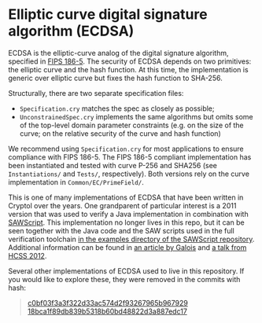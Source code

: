 # Elliptic curve digital signature algorithm (ECDSA)

ECDSA is the elliptic-curve analog of the digital signature algorithm, specified in [FIPS 186-5](https://doi.org/10.6028/NIST.FIPS.186-5). The security of ECDSA depends on two primitives: the elliptic curve and the hash function. At this time, the implementation is generic over elliptic curve but fixes the hash function to SHA-256.

Structurally, there are two separate specification files:
- `Specification.cry` matches the spec as closely as possible;
- `UnconstrainedSpec.cry` implements the same algorithms but omits some of the top-level domain parameter constraints (e.g. on the size of the curve; on the relative security of the curve and hash function)

We recommend using `Specification.cry` for most applications to ensure compliance with FIPS 186-5.
The FIPS 186-5 compliant implementation has been instantiated and tested with curve P-256 and SHA256 (see `Instantiations/` and `Tests/`, respectively). Both versions rely on the curve implementation in `Common/EC/PrimeField/`.

This is one of many implementations of ECDSA that have been written in Cryptol over the years. One grandparent of particular interest is a 2011 version that was used to verify a Java implementation in combination with [SAWScript](https://github.com/GaloisInc/saw-script/). This implementation no longer lives in this repo, but it can be seen together with the Java code and the SAW scripts used in the full verification toolchain [in the examples directory of the SAWScript repository](https://github.com/GaloisInc/saw-script/tree/master/examples/ecdsa). Additional information can be found in [an article by Galois](https://galois.com/blog/2012/03/verifying-ecc-implementations/) and [a talk from HCSS 2012](https://sos-vo.org/node/3405).

Several other implementations of ECDSA used to live in this repository. If you would like to explore these, they were removed in the commits with hash:
> [c0bf03f3a3f322d33ac574d2f93267965b967929](https://github.com/GaloisInc/cryptol-specs/commit/c0bf03f3a3f322d33ac574d2f93267965b967929)
> [18bca1f89db839b5318b60bd48822d3a887edc17](https://github.com/GaloisInc/cryptol-specs/commit/18bca1f89db839b5318b60bd48822d3a887edc17)
